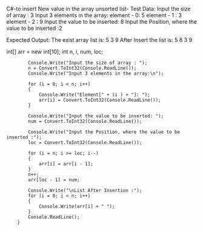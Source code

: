 C#-to insert New value in the array unsorted list-
Test Data:
Input the size of array : 3 
Input 3 elements in the array:
element - 0: 5
element - 1 : 3
element - 2 : 9
Input the value to be inserted: 8
Input the Position, where the value to be inserted :2
                 
Expected Output: 
   The exist array list is: 5 3 9
   After Insert the list is: 5 8 3 9




int[] arr = new int[10];
            int n, i, num, loc;

            Console.Write("Input the size of array : ");
            n = Convert.ToInt32(Console.ReadLine());
            Console.Write("Input 3 elements in the array:\n");

            for (i = 0; i < n; i++)
            {
                Console.Write("Element[" + (i ) + "]: ");
                arr[i] = Convert.ToInt32(Console.ReadLine());
            }

            Console.Write("Input the value to be inserted: ");
            num = Convert.ToInt32(Console.ReadLine());

            Console.Write("Input the Position, where the value to be inserted :");
            loc = Convert.ToInt32(Console.ReadLine());

            for (i = n; i >= loc; i--)
            {
                arr[i] = arr[i - 1];
            }
            n++;
            arr[loc - 1] = num;

            Console.Write("\nList After Insertion :");
            for (i = 0; i < n; i++)
            {
                Console.Write(arr[i] + " ");
            }
            Console.ReadLine();
        }
